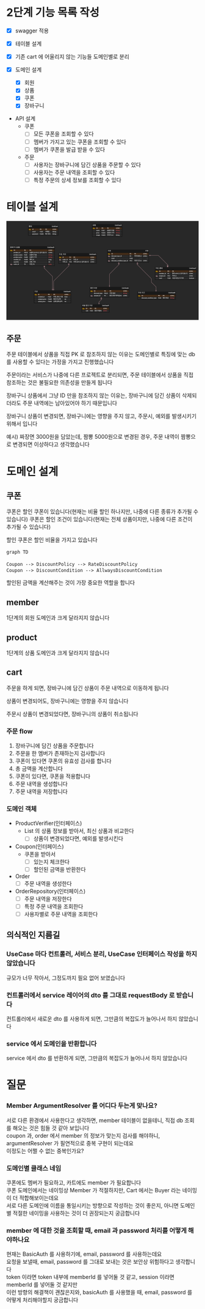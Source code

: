 # 2단계 기능 목록 작성

- [x] swagger 적용

- [x] 테이블 설계
- [x] 기존 cart 에 어울리지 않는 기능들 도메인별로 분리

- [x] 도메인 설계
    - [x] 회원
    - [x] 상품
    - [x] 쿠폰
    - [x] 장바구니
- API 설계
    - 쿠폰
        - [ ] 모든 쿠폰을 조회할 수 있다
        - [ ] 멤버가 가지고 있는 쿠폰을 조회할 수 있다
        - [ ] 멤버가 쿠폰을 발급 받을 수 있다
    - 주문
        - [ ] 사용자는 장바구니에 담긴 상품을 주문할 수 있다
        - [ ] 사용자는 주문 내역을 조회할 수 있다
        - [ ] 특정 주문의 상세 정보를 조회할 수 있다

# 테이블 설계

![erd](./docs/erd.png)

## 주문

주문 테이블에서 상품을 직접 PK 로 참조하지 않는 이유는 도메인별로 특징에 맞는 db 를 사용할 수 있다는 가정을 가지고 진행했습니다

주문이라는 서비스가 나중에 다른 프로젝트로 분리되면, 주문 테이블에서 상품을 직접 참조하는 것은 불필요한 의존성을 만들게 됩니다

장바구니 상품에서 그냥 ID 만을 참조하지 않는 이유는, 장바구니에 담긴 상품이 삭제되더라도 주문 내역에는 남아있어야 하기 때문입니다

장바구니 상품이 변경되면, 장바구니에는 영향을 주지 않고, 주문시, 예외를 발생시키기 위해서 입니다

예시) 짜장면 3000원을 담았는데, 짬뽕 5000원으로 변경된 경우, 주문 내역이 짬뽕으로 변경되면 이상하다고 생각했습니다

# 도메인 설계

## 쿠폰

쿠폰은 할인 쿠폰이 있습니다(현재는 비율 할인 하나지만, 나중에 다른 종류가 추가될 수 있습니다)
쿠폰은 할인 조건이 있습니다(현재는 전체 상품이지만, 나중에 다른 조건이 추가될 수 있습니다)

할인 쿠폰은 할인 비율을 가지고 있습니다

```mermaid
graph TD

Coupon --> DiscountPolicy --> RateDiscountPolicy
Coupon --> DiscountCondition --> AllwaysDiscountCondition
```

할인된 금액을 계산해주는 것이 가장 중요한 역할을 합니다

## member

1단계의 회원 도메인과 크게 달라지지 않습니다

## product

1단계의 상품 도메인과 크게 달라지지 않습니다

## cart

주문을 하게 되면, 장바구니에 담긴 상품이 주문 내역으로 이동하게 됩니다

상품이 변경되어도, 장바구니에는 영향을 주지 않습니다

주문시 상품이 변경되었다면, 장바구니의 상품이 취소됩니다

### 주문 flow

1. 장바구니에 담긴 상품을 주문합니다
2. 주문을 한 멤버가 존재하는지 검사합니다
3. 쿠폰이 있다면 쿠폰의 유효성 검사를 합니다
4. 총 금액을 계산합니다
5. 쿠폰이 있다면, 쿠폰을 적용합니다
6. 주문 내역을 생성합니다
7. 주문 내역을 저장합니다

### 도메인 객체

- ProductVerifier(인터페이스)
    - List 의 상품 정보를 받아서, 최신 상품과 비교한다
        - [ ] 상품이 변경되었다면, 예외를 발생시킨다
- Coupon(인터페이스)
    - 쿠폰을 받아서
        - [ ] 있는지 체크한다
        - [ ] 할인된 금액을 반환한다
- Order
    - [ ] 주문 내역을 생성한다
- OrderRepository(인터페이스)
    - [ ] 주문 내역을 저장한다
    - [ ] 특정 주문 내역을 조회한다
    - [ ] 사용자별로 주문 내역을 조회한다

## 의식적인 지름길

### UseCase 마다 컨트롤러, 서비스 분리, UseCase 인터페이스 작성을 하지 않았습니다

규모가 너무 작아서, 그정도까지 필요 없어 보였습니다

### 컨트롤러에서 service 레이어의 dto 를 그대로 requestBody 로 받습니다

컨트롤러에서 새로운 dto 를 사용하게 되면, 그만큼의 복잡도가 늘어나서 하지 않았습니다

### service 에서 도메인을 반환합니다

service 에서 dto 를 반환하게 되면, 그만큼의 복잡도가 늘어나서 하지 않았습니다

# 질문

### Member ArgumentResolver 를 어디다 두는게 맞나요?

서로 다른 환경에서 사용한다고 생각하면, member 테이블이 없을테니, 직접 db 조회를 해오는 것은 힘들 것 같아 보입니다  
coupon 과, order 에서 member 의 정보가 맞는지 검사를 해야하니, argumentResolver 가 필연적으로 중복 구현이 되는데요  
이정도는 어쩔 수 없는 중복인가요?

### 도메인별 클래스 네임

쿠폰에도 멤버가 필요하고, 카트에도 member 가 필요합니다  
쿠폰 도메인에서는 네이밍상 Member 가 적절하지만, Cart 에서는 Buyer 라는 네이밍이 더 적합해보이는데요  
서로 다른 도메인에 이름을 통일시키는 방향으로 작성하는 것이 좋은지, 아니면 도메인별 적절한 네이밍을 사용하는 것이 더 권장되는지 궁금합니다

### member 에 대한 것을 조회할 때, email 과 password 처리를 어떻게 해야하나요

현재는 BasicAuth 를 사용하기에, email, password 를 사용하는데요  
요청을 보낼때, email, password 를 그대로 보내는 것은 보안상 위험하다고 생각합니다  
token 이라면 token 내부에 memberId 를 넣어둘 것 같고, session 이라면 memberId 를 넣어둘 것 같지만  
이런 방향의 해결책이 괜찮은지와, basicAuth 를 사용했을 때, email, password 를 어떻게 처리해야할지 궁금합니다

